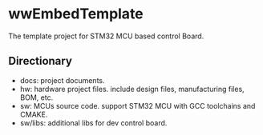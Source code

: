 # wwEmbedTemplate

The template project for STM32 MCU based control Board.

## Directionary

- docs: project documents.
- hw: hardware project files. include design files, manufacturing files, BOM, etc.
- sw: MCUs source code. support STM32 MCU with GCC toolchains and CMAKE. 
- sw/libs: additional libs for dev control board.

